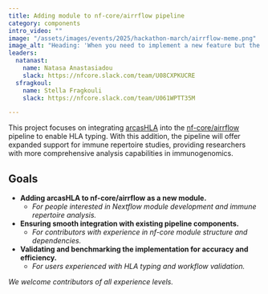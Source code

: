 ```yaml
---
title: Adding module to nf-core/airrflow pipeline
category: components
intro_video: ""
image: "/assets/images/events/2025/hackathon-march/airrflow-meme.png"
image_alt: "Heading: 'When you need to implement a new feature but the deadline is tomorrow' with two pictures beneath. On the left a closed elevator door. On the right the elevator door is open and revealing a stair case." 
leaders:
  natanast:
    name: Natasa Anastasiadou
    slack: https://nfcore.slack.com/team/U08CXPKUCRE
  sfragkoul:
    name: Stella Fragkouli
    slack: https://nfcore.slack.com/team/U061WPTT35M

---
```


This project focuses on integrating [arcasHLA](https://github.com/RabadanLab/arcasHLA) into the [nf-core/airrflow](https://nf-co.re/airrflow) pipeline to enable HLA typing. 
With this addition, the pipeline will offer expanded support for immune repertoire studies, providing researchers with more comprehensive analysis capabilities in immunogenomics.


## Goals

- **Adding arcasHLA to nf-core/airrflow as a new module.**
  - _For people interested in Nextflow module development and immune repertoire analysis._
- **Ensuring smooth integration with existing pipeline components.**
  - _For contributors with experience in nf-core module structure and dependencies._
- **Validating and benchmarking the implementation for accuracy and efficiency.**
  - _For users experienced with HLA typing and workflow validation._

_We welcome contributors of all experience levels._
